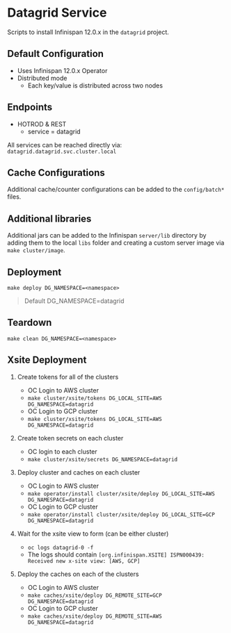 # Datagrid Service
Scripts to install Infinispan 12.0.x in the `datagrid` project.

## Default Configuration
- Uses Infinispan 12.0.x Operator
- Distributed mode
    - Each key/value is distributed across two nodes

## Endpoints
- HOTROD & REST
    - service = datagrid

All services can be reached directly via:
`datagrid.datagrid.svc.cluster.local`

## Cache Configurations
Additional cache/counter configurations can be added to the `config/batch*` files.

## Additional libraries
Additional jars can be added to the Infinispan `server/lib` directory by adding them to the local `libs` folder and creating a custom server image via `make cluster/image`.

## Deployment
`make deploy DG_NAMESPACE=<namespace>`

>Default DG_NAMESPACE=datagrid

## Teardown
`make clean DG_NAMESPACE=<namespace>`

## Xsite Deployment
1. Create tokens for all of the clusters
    - OC Login to AWS cluster
    - `make cluster/xsite/tokens DG_LOCAL_SITE=AWS DG_NAMESPACE=datagrid`
    - OC Login to GCP cluster
    - `make cluster/xsite/tokens DG_LOCAL_SITE=AWS DG_NAMESPACE=datagrid`

2. Create token secrets on each cluster
    - OC login to each cluster
    - `make cluster/xsite/secrets DG_NAMESPACE=datagrid`

3. Deploy cluster and caches on each cluster
    - OC Login to AWS cluster
    - `make operator/install cluster/xsite/deploy DG_LOCAL_SITE=AWS DG_NAMESPACE=datagrid`
    - OC Login to GCP cluster
    - `make operator/install cluster/xsite/deploy DG_LOCAL_SITE=GCP DG_NAMESPACE=datagrid`

4. Wait for the xsite view to form (can be either cluster)
    - `oc logs datagrid-0 -f`
    - The logs should contain `[org.infinispan.XSITE] ISPN000439: Received new x-site view: [AWS, GCP]`

5. Deploy the caches on each of the clusters
    - OC Login to AWS cluster
    - `make caches/xsite/deploy DG_REMOTE_SITE=GCP DG_NAMESPACE=datagrid`
    - OC Login to GCP cluster
    - `make caches/xsite/deploy DG_REMOTE_SITE=AWS DG_NAMESPACE=datagrid`